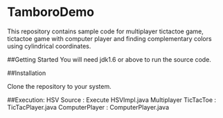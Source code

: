# TamboroDemo

This repository contains sample code for multiplayer tictactoe game, tictactoe game with computer player and finding complementary colors using cylindrical coordinates.


##Getting Started
You will need jdk1.6 or above to run the source code.


##Installation

Clone the repository to your system.

##Execution:
HSV Source : Execute HSVImpl.java
Multiplayer TicTacToe : TicTacPlayer.java
ComputerPlayer :  ComputerPlayer.java








